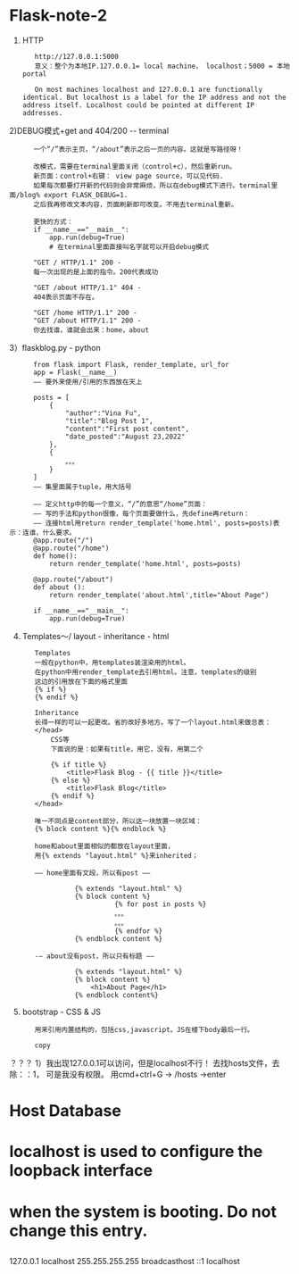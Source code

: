 # Flask-note-2

1) HTTP

          http://127.0.0.1:5000
          意义：整个为本地IP.127.0.0.1= local machine， localhost；5000 = 本地portal

          On most machines localhost and 127.0.0.1 are functionally identical. But localhost is a label for the IP address and not the address itself. Localhost could be pointed at different IP addresses.
          
2)DEBUG模式+get and 404/200 -- terminal

          一个“/”表示主页，“/about”表示之后一页的内容。这就是写路径呀！

          改模式，需要在terminal里面关闭（control+c），然后重新run。
          新页面：control+右键： view page source，可以见代码.
          如果每次都要打开新的代码则会非常麻烦，所以在debug模式下进行。terminal里面/blog% export FLASK_DEBUG=1.
          之后我再修改文本内容，页面刷新即可改变。不用去terminal重新。
          
          更快的方式：
          if __name__=="__main__":
              app.run(debug=True)
              # 在terminal里面直接叫名字就可以开启debug模式

          "GET / HTTP/1.1" 200 -
          每一次出现的是上面的指令。200代表成功
          
          "GET /about HTTP/1.1" 404 -
          404表示页面不存在。
          
          "GET /home HTTP/1.1" 200 -
          "GET /about HTTP/1.1" 200 -
          你去找谁，谁就会出来：home，about
          
3）flaskblog.py - python

          from flask import Flask, render_template, url_for
          app = Flask(__name__) 
          —— 要外来使用/引用的东西放在天上
          
          posts = [
              {
                  "author":"Vina Fu",
                  "title":"Blog Post 1",
                  "content":"First post content",
                  "date_posted":"August 23,2022"
              },
              {
                  。。。
              }
          ]
          —— 集里面属于tuple，用大括号
          
          —— 定义http中的每一个意义，“/”的意思“/home”页面：
          —— 写的手法和python很像，每个页面要做什么，先define再return：
          —— 连接html用return render_template('home.html', posts=posts)表示：连谁，什么要求。
          @app.route("/")
          @app.route("/home")
          def home():
              return render_template('home.html', posts=posts)

          @app.route("/about")
          def about ():
              return render_template('about.html',title="About Page")

          if __name__=="__main__":
              app.run(debug=True)


4) Templates～/ layout - inheritance - html

          Templates
          一般在python中，用templates装渲染用的html。
          在python中用render_template去引用html。注意，templates的级别
          这边的引用放在下面的格式里面
          {% if %}
          {% endif %}
          
          Inheritance
          长得一样的可以一起更改。省的改好多地方。写了一个layout.html来做总表：
          </head>
              CSS等
              下面说的是：如果有title，用它，没有，用第二个
              
              {% if title %}
                  <title>Flask Blog - {{ title }}</title>
              {% else %}
                  <title>Flask Blog</title>
              {% endif %}
          </head>
          
          唯一不同点是content部分，所以这一块放置一块区域：
          {% block content %}{% endblock %}
          
          home和about里面相似的都放在layout里面，
          用{% extends "layout.html" %}来inherited；
          
          —— home里面有文段，所以有post ——
          
                    {% extends "layout.html" %}
                    {% block content %}
                              {% for post in posts %}
                              。。。
                              。。。
                              {% endfor %}
                    {% endblock content %}
                    
          -— about没有post，所以只有标题 ——
          
                    {% extends "layout.html" %}
                    {% block content %}
                        <h1>About Page</h1>
                    {% endblock content%}


5) bootstrap - CSS & JS

          用来引用内置结构的，包括css,javascript。JS在楼下body最后一行。

          copy


？？？
1）我出现127.0.0.1可以访问，但是localhost不行！
去找hosts文件，去除：：1， 可是我没有权限。 用cmd+ctrl+G -> /hosts ->enter

##
# Host Database
#
# localhost is used to configure the loopback interface
# when the system is booting.  Do not change this entry.
##
127.0.0.1	localhost
255.255.255.255	broadcasthost
::1             localhost
